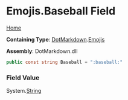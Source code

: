 # Emojis\.Baseball Field

[Home](../../../README.md)

**Containing Type**: [DotMarkdown](../../README.md)\.[Emojis](../README.md)

**Assembly**: DotMarkdown\.dll

```csharp
public const string Baseball = ":baseball:"
```

### Field Value

System\.[String](https://docs.microsoft.com/en-us/dotnet/api/system.string)